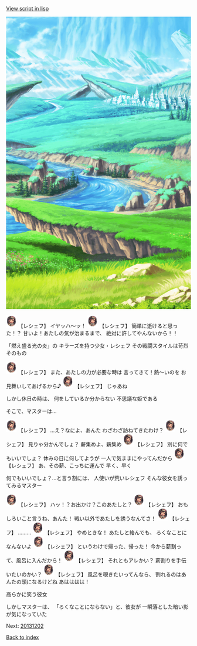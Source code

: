 [View script in lisp](../scripts/20131201.txt)

![plain.png](../images/backgrounds/plain.png)

<img src="../images/units/201311.png" alt="201311.png" height="34"/>
【レシェフ】
イヤッハ〜ッ！

<img src="../images/units/201311.png" alt="201311.png" height="34"/>
【レシェフ】
簡単に逝けると思った！？
甘いよ！あたしの気が治まるまで、
絶対に許してやんないから！！

「燃え盛る光の炎」の
キラーズを持つ少女・レシェフ
その戦闘スタイルは苛烈そのもの

<img src="../images/units/201311.png" alt="201311.png" height="34"/>
【レシェフ】
また、あたしの力が必要な時は
言ってきて！熱〜いのを
お見舞いしてあげるから♪

<img src="../images/units/201311.png" alt="201311.png" height="34"/>
【レシェフ】
じゃあね

しかし休日の時は、
何をしているか分からない
不思議な姫である

そこで、マスターは…

<img src="../images/units/201311.png" alt="201311.png" height="34"/>
【レシェフ】
…え？なによ、あんた
わざわざ訪ねてきたわけ？

<img src="../images/units/201311.png" alt="201311.png" height="34"/>
【レシェフ】
見りゃ分かんでしょ？
薪集めよ、薪集め

<img src="../images/units/201311.png" alt="201311.png" height="34"/>
【レシェフ】
別に何でもいいでしょ？
休みの日に何してようが
一人で気ままにやってんだから

<img src="../images/units/201311.png" alt="201311.png" height="34"/>
【レシェフ】
あ、その薪、こっちに運んで
早く、早く

何でもいいでしょ？…と言う割には、
人使いが荒いレシェフ
そんな彼女を誘ってみるマスター

<img src="../images/units/201311.png" alt="201311.png" height="34"/>
【レシェフ】
ハッ！？お出かけ？このあたしと？

<img src="../images/units/201311.png" alt="201311.png" height="34"/>
【レシェフ】
おもしろいこと言うね、あんた！
戦い以外であたしを誘うなんてさ！

<img src="../images/units/201311.png" alt="201311.png" height="34"/>
【レシェフ】
………

<img src="../images/units/201311.png" alt="201311.png" height="34"/>
【レシェフ】
やめときな！
あたしと絡んでも、
ろくなことになんないよ

<img src="../images/units/201311.png" alt="201311.png" height="34"/>
【レシェフ】
というわけで帰った、帰った！
今から薪割って、風呂に入んだから！

<img src="../images/units/201311.png" alt="201311.png" height="34"/>
【レシェフ】
それともアレかい？
薪割りを手伝いたいのかい？

<img src="../images/units/201311.png" alt="201311.png" height="34"/>
【レシェフ】
風呂を覗きたいってんなら、
割れるのはあんたの頭になるけどね
あはははは！

高らかに笑う彼女

しかしマスターは、
「ろくなことにならない」と、彼女が
一瞬落とした暗い影が気になっていた

Next: [20131202](20131202.md)

[Back to index](index.md)
